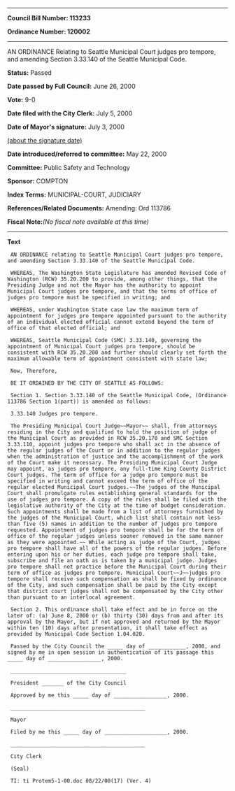 

********

**Council Bill Number: 113233**
   
**Ordinance Number: 120002**
********

 AN ORDINANCE Relating to Seattle Municipal Court judges pro tempore, and amending Section 3.33.140 of the Seattle Municipal Code.

**Status:** Passed
   
**Date passed by Full Council:** June 26, 2000
   
**Vote:** 9-0
   
**Date filed with the City Clerk:** July 5, 2000
   
**Date of Mayor's signature:** July 3, 2000
   
[(about the signature date)](/~public/approvaldate.htm)
   
   
   
**Date introduced/referred to committee:** May 22, 2000
   
**Committee:** Public Safety and Technology
   
**Sponsor:** COMPTON
   
   
**Index Terms:** MUNICIPAL-COURT, JUDICIARY

**References/Related Documents:** Amending: Ord 113786

**Fiscal Note:**_(No fiscal note available at this time)_

********

**Text**
   
```
 AN ORDINANCE relating to Seattle Municipal Court judges pro tempore, and amending Section 3.33.140 of the Seattle Municipal Code.

 WHEREAS, The Washington State Legislature has amended Revised Code of Washington (RCW) 35.20.200 to provide, among other things, that the Presiding Judge and not the Mayor has the authority to appoint Municipal Court judges pro tempore, and that the terms of office of judges pro tempore must be specified in writing; and

 WHEREAS, under Washington State case law the maximum term of appointment for judges pro tempore appointed pursuant to the authority of an individual elected official cannot extend beyond the term of office of that elected official; and

 WHEREAS, Seattle Municipal Code (SMC) 3.33.140, governing the appointment of Municipal Court judges pro tempore, should be consistent with RCW 35.20.200 and further should clearly set forth the maximum allowable term of appointment consistent with state law;

 Now, Therefore,

 BE IT ORDAINED BY THE CITY OF SEATTLE AS FOLLOWS:

 Section 1. Section 3.33.140 of the Seattle Municipal Code, (Ordinance 113786 Section 1(part)) is amended as follows:

 3.33.140 Judges pro tempore.

 The Presiding Municipal Court Judge~~Mayor~~ shall, from attorneys residing in the City and qualified to hold the position of judge of the Municipal Court as provided in RCW 35.20.170 and SMC Section 3.33.110, appoint judges pro tempore who shall act in the absence of the regular judges of the Court or in addition to the regular judges when the administration of justice and the accomplishment of the work of the Court make it necessary. The Presiding Municipal Court Judge may appoint, as judges pro tempore, any full-time King County District Court judges. The term of office for a judge pro tempore must be specified in writing and cannot exceed the term of office of the regular elected Municipal Court judges.~~The judges of the Municipal Court shall promulgate rules establishing general standards for the use of judges pro tempore. A copy of the rules shall be filed with the legislative authority of the City at the time of budget consideration. Such appointments shall be made from a list of attorneys furnished by the judges of the Municipal Court, which list shall contain not less than five (5) names in addition to the number of judges pro tempore requested. Appointment of judges pro tempore shall be for the term of office of the regular judges unless sooner removed in the same manner as they were appointed.~~ While acting as judge of the Court, judges pro tempore shall have all of the powers of the regular judges. Before entering upon his or her duties, each judge pro tempore shall take, subscribe and file an oath as is taken by a municipal judge. Judges pro tempore shall not practice before the Municipal Court during their term of office as judges pro tempore. Municipal Court~~J~~judges pro tempore shall receive such compensation as shall be fixed by ordinance of the City, and such compensation shall be paid by the City except that district court judges shall not be compensated by the City other than pursuant to an interlocal agreement.

 Section 2. This ordinance shall take effect and be in force on the later of: (a) June 8, 2000 or (b) thirty (30) days from and after its approval by the Mayor, but if not approved and returned by the Mayor within ten (10) days after presentation, it shall take effect as provided by Municipal Code Section 1.04.020.

 Passed by the City Council the _____ day of ____________, 2000, and signed by me in open session in authentication of its passage this _____ day of _________________, 2000.

 _____________________________________

 President _______ of the City Council

 Approved by me this _____ day of _________________, 2000.

 ___________________________________________

 Mayor

 Filed by me this _____ day of ____________________, 2000.

 ___________________________________________

 City Clerk

 (Seal)

 TI: ti Protem5-1-00.doc 08/22/00(17) (Ver. 4)

```
